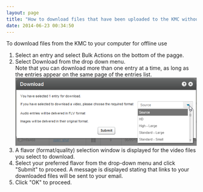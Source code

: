 ```yaml
---
layout: page
title: "How to download files that have been uploaded to the KMC without adding the download button to the player?"
date: 2014-06-23 00:34:50
---
```


<p class="mce-procedure">
  To download files from the KMC to your computer for offline use
</p>

1.  Select an entry and select Bulk Actions on the bottom of the pagge.
2.  Select Download from the drop down menu.  
    Note that you can download more than one entry at a time, as long as the entries appear on the same page of the entries list.  
    <img src="../../assets/1473">
3.  A flavor (format/quality) selection window is displayed for the video files you select to download.
4.  Select your preferred flavor from the drop-down menu and click "Submit" to proceed. A message is displayed stating that links to your downloaded files will be sent to your email.
5.  Click "OK" to proceed.